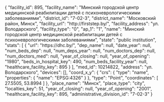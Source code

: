 {
    "facility_id": 895,
    "facility_name": "Минский городской центр медицинской реабилитации детей с психоневрологическими заболеваниями",
    "district_id": "7-02-3",
    "district_name": "Московский район, Минск",
    "facility_url": "http:\/\/firststep.by\/",
    "facility_address": "ул. Володарского",
    "facility_type": "0",
    "ap_1": "1",
    "name": "Минский городской центр медицинской реабилитации детей с психоневрологическими заболеваниями",
    "state": "public institution",
    "stats": [
        {
            "url": "https:\/\/dhc.by\/",
            "dep_name": null,
            "date_year": null,
            "num_beds_dep": null,
            "num_deps_year": null,
            "num_doctors_dep": null,
            "num_doctors_med": null,
            "year_of_closing": null,
            "year_of_opening": "1980",
            "beds_in_hospital_key": 490,
            "num_beds_facility_year": null,
            "healthcare_facility_key": 895
        }
    ],
    "med_id": 10214822,
    "address": "ул. Володарского",
    "devices": [],
    "coord_x_y": {
        "crs": {
            "type": "name",
            "properties": {
                "name": "EPSG:4326"
            }
        },
        "type": "Point",
        "coordinates": [
            27.5505,
            53.8994
        ]
    },
    "place_name": "Минск",
    "place_type": "city",
    "localties_key": 51,
    "year_of_closing": null,
    "year_of_opening": "2001",
    "healthcare_facility_key": 895,
    "administrative_division_id": "7-02-3"
}